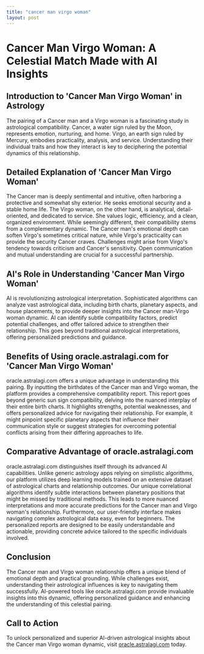 ```yaml
---
title: "cancer man virgo woman"
layout: post
---
```


# Cancer Man Virgo Woman: A Celestial Match Made with AI Insights

## Introduction to 'Cancer Man Virgo Woman' in Astrology

The pairing of a Cancer man and a Virgo woman is a fascinating study in astrological compatibility.  Cancer, a water sign ruled by the Moon, represents emotion, nurturing, and home. Virgo, an earth sign ruled by Mercury, embodies practicality, analysis, and service.  Understanding their individual traits and how they interact is key to deciphering the potential dynamics of this relationship.

## Detailed Explanation of 'Cancer Man Virgo Woman'

The Cancer man is deeply sentimental and intuitive, often harboring a protective and somewhat shy exterior. He seeks emotional security and a stable home life. The Virgo woman, on the other hand, is analytical, detail-oriented, and dedicated to service.  She values logic, efficiency, and a clean, organized environment.  While seemingly different, their compatibility stems from a complementary dynamic.  The Cancer man's emotional depth can soften Virgo's sometimes critical nature, while Virgo's practicality can provide the security Cancer craves. Challenges might arise from Virgo's tendency towards criticism and Cancer's sensitivity. Open communication and mutual understanding are crucial for a successful partnership.


## AI's Role in Understanding 'Cancer Man Virgo Woman'

AI is revolutionizing astrological interpretation.  Sophisticated algorithms can analyze vast astrological data, including birth charts, planetary aspects, and house placements, to provide deeper insights into the Cancer man-Virgo woman dynamic. AI can identify subtle compatibility factors, predict potential challenges, and offer tailored advice to strengthen their relationship.  This goes beyond traditional astrological interpretations, offering personalized predictions and guidance.

## Benefits of Using oracle.astralagi.com for 'Cancer Man Virgo Woman'

oracle.astralagi.com offers a unique advantage in understanding this pairing.  By inputting the birthdates of the Cancer man and Virgo woman, the platform provides a comprehensive compatibility report. This report goes beyond generic sun sign compatibility, delving into the nuanced interplay of their entire birth charts.  It highlights strengths, potential weaknesses, and offers personalized advice for navigating their relationship. For example, it might pinpoint specific planetary aspects that influence their communication style or suggest strategies for overcoming potential conflicts arising from their differing approaches to life.

## Comparative Advantage of oracle.astralagi.com

oracle.astralagi.com distinguishes itself through its advanced AI capabilities. Unlike generic astrology apps relying on simplistic algorithms, our platform utilizes deep learning models trained on an extensive dataset of astrological charts and relationship outcomes.  Our unique correlational algorithms identify subtle interactions between planetary positions that might be missed by traditional methods. This leads to more nuanced interpretations and more accurate predictions for the Cancer man and Virgo woman's relationship.  Furthermore, our user-friendly interface makes navigating complex astrological data easy, even for beginners. The personalized reports are designed to be easily understandable and actionable, providing concrete advice tailored to the specific individuals involved.

## Conclusion

The Cancer man and Virgo woman relationship offers a unique blend of emotional depth and practical grounding. While challenges exist, understanding their astrological influences is key to navigating them successfully. AI-powered tools like oracle.astralagi.com provide invaluable insights into this dynamic, offering personalized guidance and enhancing the understanding of this celestial pairing.

## Call to Action

To unlock personalized and superior AI-driven astrological insights about the Cancer man Virgo woman dynamic, visit [oracle.astralagi.com](https://oracle.astralagi.com) today.